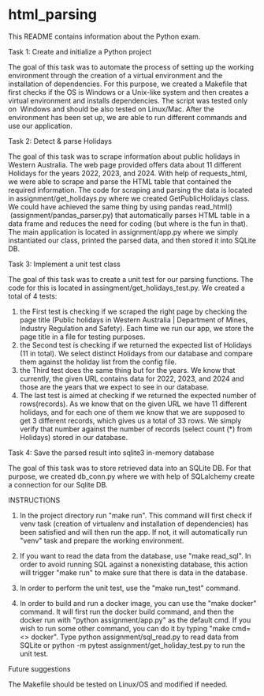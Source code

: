 # html_parsing

This README contains information about the Python exam. 


Task 1: Create and initialize a Python project 

The goal of this task was to automate the process of setting up the working environment through the creation of a virtual environment and the installation of dependencies. For this purpose, we created a Makefile that first checks if the OS is Windows or a Unix-like system and then creates a virtual environment and installs dependencies. The script was tested only on  Windows and should be also tested on Linux/Mac. After the environment has been set up, we are able to run different commands and use our application. 

Task 2: Detect & parse Holidays

The goal of this task was to scrape information about public holidays in Western Australia. The web page provided offers data about 11 different Holidays for the years 2022, 2023, and 2024. With help of requests_html, we were able to scrape and parse the HTML table that contained the required information. The code for scraping and parsing the data is located in assignment/get_holidays.py where we created GetPublicHolidays class. We could have achieved the same thing by using pandas read_html()  (assignment/pandas_parser.py) that automatically parses HTML table in a data frame and reduces the need for coding (but where is the fun in that). The main application is located in assignment/app.py where we simply instantiated our class, printed the parsed data, and then stored it into SQLite DB.  


Task 3: Implement a unit test class 

The goal of this task was to create a unit test for our parsing functions. The code for this is located in assingment/get_holidays_test.py. We created a total of 4 tests: 
1. the First test is checking if we scraped the right page by checking the page title (Public holidays in Western Australia | Department of Mines, Industry Regulation and Safety). Each time we run our app, we store the page title in a file for testing purposes. 
2. the Second test is checking if we returned the expected list of Holidays (11 in total). We select distinct Holidays from our database and compare them against the holiday list from the config file. 
3. the Third test does the same thing but for the years. We know that currently, the given URL contains data for 2022, 2023, and 2024 and those are the years that we expect to see in our database. 
4. The last test is aimed at checking if we returned the expected number of rows(records). As we know that on the given URL we have 11 different holidays, and for each one of them we know that we are supposed to get 3 different records, which gives us a total of 33 rows. We simply verify that number against the number of records (select count (*) from Holidays) stored in our database. 

Task 4: Save the parsed result into sqlite3 in-memory database

The goal of this task was to store retrieved data into an SQLite DB. For that purpose, we created db_conn.py where we with help of SQLalchemy create a connection for our Sqlite DB. 


INSTRUCTIONS


1. In the project directory run "make run". This command will first check if venv task (creation of virtualenv and installation of dependencies) has been satisfied and will then run the app. If not, it will automatically run "venv" task and prepare the working environment. 

2. If you want to read the data from the database, use "make read_sql". In order to avoid running SQL against a nonexisting database, this action will trigger "make run" to make sure that there is data in the database. 

3. In order to perform the unit test, use the "make run_test" command. 

4. In order to build and run a docker image, you can use the "make docker" command. It will first run the docker build command, and then the docker run with "python assignment/app.py" as the default cmd. If you wish to run some other command, you can do it by typing "make cmd=<> docker". Type python assignment/sql_read.py to read data from SQLite or python -m pytest assignment/get_holiday_test.py to run the unit test. 




Future suggestions

The Makefile should be tested on Linux/OS and modified if needed. 


